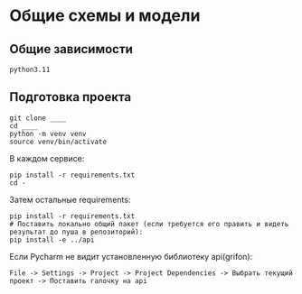 # Общие схемы и модели

## Общие зависимости

    python3.11

## Подготовка проекта

    git clone ____
    cd ____
    python -m venv venv
    source venv/bin/activate

В каждом сервисе:

    pip install -r requirements.txt
    cd -

Затем остальные requirements:

    pip install -r requirements.txt
    # Поставить локально общий пакет (если требуется его править и видеть результат до пуша в репозиторий):
    pip install -e ../api

Если Pycharm не видит установленную библиотеку api(grifon):
    
    File -> Settings -> Project -> Project Dependencies -> Выбрать текущий проект -> Поставить галочку на api

